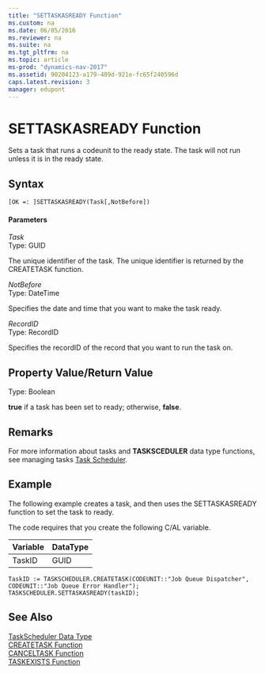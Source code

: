 ```yaml
---
title: "SETTASKASREADY Function"
ms.custom: na
ms.date: 06/05/2016
ms.reviewer: na
ms.suite: na
ms.tgt_pltfrm: na
ms.topic: article
ms-prod: "dynamics-nav-2017"
ms.assetid: 90204123-a179-409d-921e-fc65f240596d
caps.latest.revision: 3
manager: edupont
---
```

# SETTASKASREADY Function
Sets a task that runs a codeunit to the ready state. The task will not run unless it is in the ready state.  
  
## Syntax  
  
```  
[OK =: ]SETTASKASREADY(Task[,NotBefore])  
```  
  
#### Parameters  
 *Task*  
 Type: GUID  
  
 The unique identifier of the task. The unique identifier is returned by the CREATETASK function.  
  
 *NotBefore*  
 Type: DateTime  
  
 Specifies the date and time that you want to make the task ready.  
  
 *RecordID*  
 Type: RecordID  
  
 Specifies the recordID of the record that you want to run the task on.  
  
## Property Value/Return Value  
 Type: Boolean  
  
 **true** if a task has been set to ready; otherwise, **false**.  
  
## Remarks  
 For more information about tasks and **TASKSCEDULER** data type functions, see managing tasks [Task Scheduler](Task-Scheduler.md).  
  
## Example  
 The following example creates a task, and then uses the SETTASKASREADY function to set the task to ready.  
  
 The code requires that you create the following C/AL variable.  
  
|Variable|DataType|  
|--------------|--------------|  
|TaskID|GUID|  
  
```  
TaskID := TASKSCHEDULER.CREATETASK(CODEUNIT::"Job Queue Dispatcher", CODEUNIT::"Job Queue Error Handler");  
TASKSCHEDULER.SETTASKASREADY(taskID);  
```  
  
## See Also  
 [TaskScheduler Data Type](TaskScheduler-Data-Type.md)   
 [CREATETASK Function](CREATETASK-Function.md)   
 [CANCELTASK Function](CANCELTASK-Function.md)   
 [TASKEXISTS Function](TASKEXISTS-Function.md)
